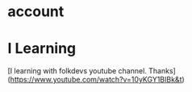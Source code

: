 # account
# I Learning
[I learning with folkdevs youtube channel. Thanks] (https://www.youtube.com/watch?v=10yKGY1BIBk&t)
